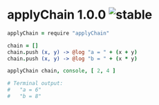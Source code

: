 
# applyChain 1.0.0 ![stable](https://img.shields.io/badge/stability-stable-4EBA0F.svg?style=flat)

```coffee
applyChain = require "applyChain"

chain = []
chain.push (x, y) -> @log "a = " + (x + y)
chain.push (x, y) -> @log "b = " + (x * y)

applyChain chain, console, [ 2, 4 ]

# Terminal output:
#   "a = 6"
#   "b = 8"
```
